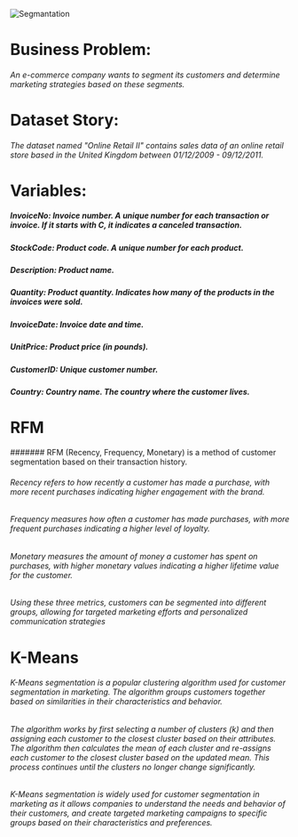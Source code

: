 ![Segmantation]([/Users/yagizkarakaya/Desktop/segmantation.jpeg](https://entrepreneurhandbook.co.uk/wp-content/uploads/2015/08/Segmenting-a-market.jpg.webp))

# Business Problem:
######  An e-commerce company wants to segment its customers and determine marketing strategies based on these segments.

# Dataset Story:
###### The dataset named "Online Retail II" contains sales data of an online retail store based in the United Kingdom between 01/12/2009 - 09/12/2011.

# Variables:
##### InvoiceNo: Invoice number. A unique number for each transaction or invoice. If it starts with C, it indicates a canceled transaction.
##### StockCode: Product code. A unique number for each product.
##### Description: Product name.
##### Quantity: Product quantity. Indicates how many of the products in the invoices were sold.
##### InvoiceDate: Invoice date and time.
##### UnitPrice: Product price (in pounds).
##### CustomerID: Unique customer number.
##### Country: Country name. The country where the customer lives.

# RFM 
####### RFM (Recency, Frequency, Monetary) is a method of customer segmentation based on their transaction history.
###### Recency refers to how recently a customer has made a purchase, with more recent purchases indicating higher engagement with the brand.
###### Frequency measures how often a customer has made purchases, with more frequent purchases indicating a higher level of loyalty.
###### Monetary measures the amount of money a customer has spent on purchases, with higher monetary values indicating a higher lifetime value for the customer.
###### Using these three metrics, customers can be segmented into different groups, allowing for targeted marketing efforts and personalized communication strategies
# K-Means
###### K-Means segmentation is a popular clustering algorithm used for customer segmentation in marketing. The algorithm groups customers together based on similarities in their characteristics and behavior.
###### The algorithm works by first selecting a number of clusters (k) and then assigning each customer to the closest cluster based on their attributes. The algorithm then calculates the mean of each cluster and re-assigns each customer to the closest cluster based on the updated mean. This process continues until the clusters no longer change significantly.
###### K-Means segmentation is widely used for customer segmentation in marketing as it allows companies to understand the needs and behavior of their customers, and create targeted marketing campaigns to specific groups based on their characteristics and preferences.

